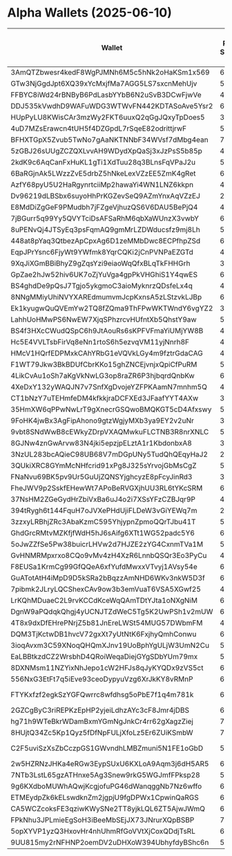 # Alpha Wallets (2025-06-10)

| Wallet | Risk Score | Backtesting ROI (SOL) | Portfolio Value (USD) | SOL Balance | Farming Attempts / Total Tokens | Farming Ratio (%) | Median/Avg Risk of Last 10 Tokens | Median/Avg MC of Last 10 Tokens | Winrate (%) | ROI (%) | ROI (1D) (%) | Win Rate 1D (%) | Tokens (1D) | ROI (7D) (%) | Win Rate 7D (%) | Tokens (7D) | ROI (30D) (%) | Win Rate 30D (%) | Tokens (30D) | Realized Gains (USD) | Unrealized Gains (USD) | Median/Avg Holding Time (min) | Buy Size | Median/Avg Profit % Per Trade | Median/Avg Loss % Per Trade |
|----------|----------|----------|----------|----------|----------|----------|----------|----------|----------|----------|----------|----------|----------|----------|----------|----------|----------|----------|----------|----------|----------|----------|----------|----------|----------|
| 3AmQTZbwesr4kedF8WgPJMNh6M5c5hNk2oHaKSm1x569 | 63.22 | 518372.24% | $906.48 | 5.2203 | 2 / 39 | 5.13% | 4.50/5.00 | $6.79K/$1.29M | 53.85% | 19.03% | 1.07% | 100.00% | 1 | 29.57% | 68.75% | 12 | 1713.81% | 56.76% | 37 | $1566.06 | $105.75 | 164.94/1894.12 | $155.31 | -/- | -13.49%/-13.49% |
| GTw3NjGgdJpt6XQ39xYcMxjfMa7AGG5LS7sxcnMehUjv | 50.85 | 41.42% | $1334.12 | 8.3979 | 0 / 30 | 0.00% | 4.00/4.90 | $15.63K/$132.97K | 66.67% | 9.33% | 3.37% | 85.71% | 7 | 397.06% | 74.07% | 25 | 100.00% | 66.67% | 30 | $1594.48 | $-5.81 | 128.93/498.97 | $166.01 | -/- | -/- |
| FFBYC8iWd24rBNByB6PdLasbYYbB6N2uSvB3DCwFjwVe | 49.84 | 18.58% | $1108.71 | 6.3087 | 0 / 21 | 0.00% | 4.00/2.90 | $474.94K/$1.27M | 52.38% | 17.28% | 4.84% | 100.00% | 2 | 1078.04% | 77.78% | 6 | 3944.38% | 55.00% | 20 | $3308.10 | $56.32 | 1329.10/6396.69 | $140.97 | -/- | -45.69%/-45.69% |
| DDJ535kVwdhD9WAFuWDG3WTWvFN442KDTASoAve5Ysr2 | 69.76 | 11.19% | $10369.04 | 5.5824 | 2 / 42 | 4.76% | 4.00/4.10 | $15.35K/$149.95K | 71.43% | 23.53% | 4.82% | 100.00% | 1 | 4.82% | 100.00% | 1 | 68.40% | 85.71% | 6 | $7645.34 | $857.07 | 53.72/848.45 | $701.04 | 30.85%/124.03% | -32.14%/-30.74% |
| HUpPyLU8KWisCAr3mzWy2FKT6uuxQ2qGgJQxyTpDoes5 | 30.03 | 10.44% | $540078.41 | 2208.9828 | 24 / 434 | 5.53% | 0.00/2.70 | $2.48M/$6.09M | 50.69% | 134.59% | 0.06% | 100.00% | 0 | 0.08% | 100.00% | 1 | 0.46% | 76.92% | 6 | $11928498.87 | $15967.69 | 1023.41/9721.83 | $6000.31 | 69.10%/179.99% | -90.46%/-72.21% |
| 4uD7MZsErawcn4tUH5f4DZGpdL7rSqeE82odrittjrwF | 58.21 | 10.08% | $4618.61 | 5.5163 | 1 / 24 | 4.17% | 4.00/3.90 | $67.92K/$185.67K | 54.17% | 15.62% | 2.73% | 28.57% | 5 | 437.31% | 41.67% | 11 | 100.00% | 54.17% | 24 | $6822.56 | $36.47 | 194.86/1851.56 | $554.07 | -/- | -/- |
| BFHXTGpX5Zvub5TwNo7gAaNKTNNbF34WVsf7dMbg4ean | 71.94 | 6.19% | $18367.13 | 85.7310 | 1 / 13 | 7.69% | 7.50/7.00 | $6.57K/$37.30K | 53.85% | 39.17% | 47.03% | 50.00% | 2 | 47.03% | 50.00% | 2 | 597.62% | 70.00% | 11 | $2395.37 | $-251.64 | 4.01/1234.67 | $177.47 | -/- | -56.13%/-56.13% |
| 5zGBJ26sUUgZCZQXLvvAH9WDydXpQaSj3xJzPsS5b85p | 49.67 | 6.04% | $44510.87 | 122.5792 | 1 / 46 | 2.17% | 5.00/4.20 | $1.00M/$72.44M | 56.52% | 68.33% | 27.78% | 100.00% | 2 | 40.70% | 87.50% | 4 | 2190.30% | 66.67% | 35 | $38180.03 | $18917.94 | 55.37/2689.20 | $1250.55 | 1837.89%/1837.89% | -52.74%/-58.60% |
| 2kdK9c6AqCanFxHuKL1gTi1XdTuu28q3BLnsFqVPaJ2u | 51.21 | 5.15% | $24034.56 | 71.1888 | 10 / 161 | 6.21% | 8.00/6.30 | $12.63K/$1.41M | 49.69% | 47.14% | 28.71% | 66.67% | 2 | 28.71% | 75.00% | 2 | 118.57% | 66.67% | 15 | $48995.81 | $11153.64 | 50.84/1880.22 | $444.32 | 32.86%/395.92% | -40.20%/-44.74% |
| 6BaRGjnAk5LWzzZvE5drbZ5hNkeLexVZzEE5ZmK4gRet | 62.89 | 3.77% | $2780.15 | 17.5122 | 1 / 23 | 4.35% | 5.00/5.10 | $11.56K/$520.43K | 60.87% | 37.92% | 266.26% | 53.33% | 15 | 100.00% | 60.87% | 23 | 100.00% | 60.87% | 23 | $2728.67 | $0.00 | 33.69/92.64 | $179.85 | -/- | -/- |
| AzfY68pyU5U2HaRgynrtciiMp2hawaYi4WN1LNZ6kkpn | 49.47 | 3.11% | $1197.31 | 6.1921 | 0 / 12 | 0.00% | 0.00/1.90 | $1.27M/$65.40M | 83.33% | 11.58% | 4.36% | 100.00% | 0 | 15.54% | 66.67% | 0 | 39.85% | 83.33% | 2 | $1525.86 | $879.59 | 100957.53/127093.04 | $365.10 | 21.54%/23.30% | -39.73%/-39.73% |
| Dv96219dLBSbx6suyoHhPrKGZevSeQ9AZmYnxAqVZzEJ | 23.33 | 2.75% | $19332.60 | 76.0107 | 0 / 19 | 0.00% | 0.00/2.00 | $25.09M/$45.64M | 52.63% | 9.99% | 8.04% | 100.00% | 2 | 53.58% | 83.33% | 5 | 597.35% | 75.00% | 7 | $5163.47 | $47.81 | 18480.15/36307.53 | $1739.67 | 80.74%/72.10% | -39.44%/-51.49% |
| E8MdDiZgGeF9PMudbh7jFZgeVjhuzQS6V6DAU5BePjQ4 | 45.00 | 2.04% | $23090.51 | 12.8744 | 0 / 48 | 0.00% | 4.00/3.10 | $444.41K/$1.09M | 56.25% | 11.60% | 0.95% | 50.00% | 2 | 64.59% | 75.00% | 3 | 213.61% | 68.42% | 18 | $10994.17 | $2294.51 | 2746.50/16758.75 | $685.03 | 72.54%/70.97% | -31.89%/-36.80% |
| 7jBGurr5q99Yy5QVYTciDsAFSaRhM6qbXaWUnzX3vwbY | 67.31 | 1.06% | $8383.73 | 19.1777 | 1 / 13 | 7.69% | 4.00/4.50 | $5.41K/$62.52K | 46.15% | 48.54% | 60.53% | 33.33% | 3 | 57.62% | 40.00% | 4 | 100.00% | 46.15% | 13 | $1950.85 | $1446.94 | 46.60/124.64 | $235.15 | -/- | -/- |
| 8uPENvQj4JTSyEq3psFqmAQ9gmMrLZDWducsfz9mj8Lh | 56.94 | 0.69% | $1197.10 | 7.5354 | 3 / 37 | 8.11% | 1.00/2.30 | $3.79K/$4.20K | 83.78% | 14.12% | 28.48% | 100.00% | 5 | 1322.33% | 82.35% | 34 | 100.00% | 83.78% | 37 | $1606.98 | $0.00 | 5.56/17.30 | $163.93 | -/- | -/- |
| 448at8pYaq3QtbezApCpxAg6D1zeMMbDwc8ECPfhpZSd | 66.30 | 0.45% | $1037.42 | 6.5349 | 1 / 21 | 4.76% | 4.00/4.00 | $4.71K/$5.82K | 52.38% | 41.27% | 2.12% | 100.00% | 0 | 27.64% | 57.14% | 7 | 444.49% | 52.63% | 18 | $1629.79 | $0.09 | 361.52/2019.01 | $155.68 | 194.12%/194.12% | -6.02%/-6.02% |
| EqpJPrYsnc6FjyWt9YWfmk8YqrCQKi2jCnPVNPaEZGTd | 46.11 | -0.03% | $4886.52 | 5.0333 | 0 / 23 | 0.00% | 0.00/0.00 | $1.03B/$1.94B | 60.87% | 21.53% | 0.00% | 100.00% | 0 | 0.03% | 100.00% | 0 | 0.03% | 100.00% | 0 | $23499.67 | $1027.58 | 140712.79/132227.26 | $313.03 | 28.11%/33.06% | -26.28%/-38.06% |
| 9XqJiXGmBBiBhyZ9gZqsYzi9eiaoWqQfxBLqTkFHHGrh | 38.86 | -0.04% | $3835.72 | 5.1642 | 4 / 105 | 3.81% | 0.00/1.30 | $2.44M/$46.58M | 56.19% | 15.42% | 0.59% | 37.50% | 0 | 6.39% | 55.56% | 0 | 6.37% | 60.00% | 3 | $10835.20 | $708.47 | 1476.36/36746.28 | $193.56 | 17.31%/488.72% | -11.82%/-24.38% |
| GpZae2hJw52hiv6UK7oZjYuVga4gpPkVHGhiS1Y4qwES | 62.92 | -0.05% | $1734.56 | 10.9194 | 3 / 40 | 7.50% | 4.00/4.40 | $5.65K/$76.20K | 45.00% | 11.91% | 204.15% | 50.00% | 3 | 144.86% | 69.23% | 13 | 144.86% | 69.23% | 13 | $1408.63 | $-17.21 | 8.60/289.08 | $212.14 | 6.44%/64.75% | -18.38%/-22.42% |
| BS4ghdDe9pQsJ7Tgjo5ykgmoC3aioMyknrzQDsfeLx4q | 41.00 | -0.06% | $55894.89 | 71.7951 | 0 / 26 | 0.00% | 0.00/0.00 | $113.65M/$1.41B | 50.00% | 14.70% | 0.15% | 100.00% | 0 | 1.83% | 100.00% | 0 | 2.37% | 37.50% | 4 | $205696.82 | $2847.68 | 32779.09/95599.23 | $5561.40 | 34.24%/135.86% | -20.03%/-33.31% |
| 8NNgMMiyUhiNVYXAREdmumvmJcpKxnsA5zLStzvkLJBp | 60.82 | -0.08% | $2888.13 | 18.0534 | 1 / 27 | 3.70% | 0.00/1.70 | $1.20M/$6.11M | 77.78% | 10.22% | 1.16% | 100.00% | 0 | 6.05% | 100.00% | 0 | 6.05% | 100.00% | 0 | $24027.54 | $863.56 | 5545.80/24537.85 | $277.93 | 7.89%/17.66% | -22.70%/-20.01% |
| Ek1kyugwQuQVEmYw2TQ8fZQma9ThFPwWKTWndY6vgYZ2 | 37.06 | -0.37% | $5830.08 | 34.5485 | 0 / 34 | 0.00% | 0.00/0.80 | $32.85M/$62.81M | 82.35% | 11.61% | 0.10% | 20.00% | 0 | 12.30% | 55.56% | 0 | 458.59% | 88.46% | 17 | $5345.84 | $1716.34 | 11102.42/16605.70 | $153.33 | 20.30%/219.12% | -49.41%/-42.61% |
| LahhUoHMwPS6NwEW7XjqSPhzrcvHUfntXb5QhstY9aw | 50.21 | -0.44% | $1742.48 | 9.6259 | 1 / 107 | 0.93% | 3.50/2.50 | $969.71K/$12.29M | 48.60% | 4.38% | 8.61% | 75.00% | 0 | 32.95% | 46.15% | 6 | 228.38% | 43.66% | 50 | $10787.95 | $1137.72 | 1612.86/9716.39 | $149.28 | 10.15%/17.62% | -5.81%/-12.71% |
| BS4f3HXcCWudQSpC6h9JtAouRs6sKPFVFmaYiUMjYW8B | 49.12 | -0.50% | $875.74 | 5.5105 | 0 / 36 | 0.00% | 0.00/0.90 | $28.61M/$45.75M | 77.78% | 9.36% | 2.09% | 100.00% | 0 | 6.15% | 100.00% | 1 | 56.36% | 86.67% | 7 | $1388.83 | $242.39 | 11028.37/18499.96 | $60.45 | 6.72%/50.63% | -16.94%/-19.21% |
| Hc5E4VVLTsbFirVq8eNn1rtoS6h5ezvqVM11yjNnrh8F | 43.56 | -0.52% | $1436.85 | 8.8481 | 3 / 50 | 6.00% | 0.00/1.90 | $2.65M/$8.89M | 70.00% | 3.03% | 6.79% | 91.67% | 2 | 45.20% | 86.49% | 4 | 17584.42% | 70.00% | 45 | $1235.78 | $54.89 | 16880.96/19673.79 | $31.35 | 3.68%/3.65% | -63.55%/-63.55% |
| HMcV1HQrfEDPMxkCAhYRbG1eVQVkLGy4m9fztrGdaCAG | 43.83 | -0.68% | $8170.81 | 10.9416 | 0 / 20 | 0.00% | 0.00/1.40 | $139.43M/$322.49M | 75.00% | 26.42% | 7.67% | 100.00% | 0 | 7.67% | 100.00% | 0 | 30.06% | 83.33% | 2 | $26767.75 | $947.36 | 3160.52/50001.00 | $2207.64 | 44.72%/57.79% | -49.50%/-52.11% |
| F1WT79Jkw3BkBDUfCbrKKo15ghZNCEjvnjxQpiCfPuRM | 51.58 | -0.94% | $12897.34 | 78.6774 | 9 / 169 | 5.33% | 5.50/5.40 | $42.10K/$55.83M | 52.66% | 54.14% | 1.50% | 88.89% | 5 | 2.27% | 85.71% | 11 | 19.31% | 64.15% | 41 | $85353.24 | $7575.73 | 551.92/7194.24 | $682.71 | 86.67%/1288.07% | -48.65%/-46.39% |
| 4LikCvAu1oSh7aKgVkNwLG3op8raZR6P3hjbqrdQnbKw | 62.96 | -1.38% | $1803.94 | 9.5033 | 1 / 17 | 5.88% | 4.00/3.90 | $4.81K/$207.19K | 70.59% | 93.44% | 2.69% | 100.00% | 0 | 100.00% | 70.59% | 17 | 100.00% | 70.59% | 17 | $2780.88 | $-11.71 | 43.02/410.93 | $127.60 | -/- | -/- |
| 4XeDxY132yWAQJN7v7SnfXgDvojeYZFPKAamN7mnhm5Q | 42.88 | -1.47% | $28429.75 | 53.9518 | 1 / 17 | 5.88% | 4.00/3.20 | $666.62K/$5.98M | 64.71% | 23.85% | 40.72% | 100.00% | 0 | 126.55% | 75.00% | 6 | 910.32% | 68.75% | 15 | $27790.90 | $1555.10 | 315.83/6028.96 | $749.31 | -/- | -27.76%/-27.76% |
| CT1bNzY7uTEHmfeDM4kfkkjraDCFXEd3JFaafYYT4AXw | 31.31 | -1.71% | $6438.45 | 30.4441 | 3 / 80 | 3.75% | 0.00/1.50 | $8.43M/$13.60M | 55.00% | 0.81% | 26.03% | 80.00% | 1 | 28.93% | 65.00% | 5 | 1830.17% | 74.19% | 15 | $4239.11 | $238.54 | 5047.32/14868.14 | $311.30 | 1.34%/2.36% | -2.93%/-12.71% |
| 35HmXW6qPPwNwLrT9gXnecrGSQwoBMQKGT5cD4Afxswy | 56.77 | -1.84% | $1304.32 | 7.8516 | 0 / 33 | 0.00% | 3.00/3.30 | $230.12K/$3.25M | 48.48% | 10.12% | 7.66% | 100.00% | 0 | 43.63% | 57.14% | 5 | 64.65% | 48.15% | 24 | $1307.88 | $70.81 | 280.41/4486.23 | $217.10 | 24.38%/22.41% | -24.18%/-31.78% |
| 9FoHK4jwBx3AgFipAhono9gtzWgjyMXb3ya9EY2v2uNr | 33.53 | -1.99% | $1179.93 | 7.1833 | 2 / 35 | 5.71% | 0.00/0.00 | $18.05M/$19.12M | 54.29% | 4.29% | 8.51% | 63.64% | 1 | 77.44% | 80.00% | 3 | 592.35% | 64.29% | 22 | $4708.85 | $261.46 | 2576.71/12989.26 | $320.99 | 13.62%/14.34% | -16.79%/-26.74% |
| 9vbt8SNdWwB8cEWkyZDrpVXAQMwkuFLCTNB3R8nrXNLC | 59.95 | -2.02% | $7137.31 | 22.0470 | 1 / 12 | 8.33% | 4.50/4.30 | $44.45K/$1.22M | 83.33% | 10.55% | 26.22% | 50.00% | 1 | 101.75% | 75.00% | 7 | 100.00% | 83.33% | 12 | $1327.14 | $130.19 | 9.02/558.73 | $462.68 | -/- | -/- |
| 8GJNw4znGwArvw83N4jki5epzjpELztA1r1KbdonbxA8 | 39.38 | -2.08% | $7854.20 | 44.2959 | 0 / 25 | 0.00% | 0.00/0.60 | $1.15B/$1.18B | 52.00% | 8.24% | 1.47% | 70.00% | 0 | 0.96% | 53.85% | 0 | 71.25% | 54.17% | 8 | $4672.80 | $-5.48 | 30704.09/32335.02 | $359.04 | 59.21%/74.55% | -6.86%/-9.27% |
| 3NzUL283bcAQieC98UB68V7mDGpUNy5TudQhQEqyHaJ2 | 25.91 | -2.42% | $4043.25 | 21.2312 | 0 / 413 | 0.00% | 0.00/1.40 | $4.96M/$8.88M | 45.52% | 1.00% | 1.81% | 62.07% | 1 | 18.79% | 55.24% | 32 | 128.34% | 44.83% | 199 | $1722.53 | $688.27 | 2621.65/14013.92 | $111.57 | 4.85%/8.67% | -4.85%/-8.51% |
| 3QUkiXRC8GYmMcNHfcrid91xPg8J325sYrvojGbMsCgZ | 50.64 | -2.46% | $1987.85 | 12.5120 | 2 / 49 | 4.08% | 4.00/4.30 | $249.01K/$52.45M | 65.31% | 38.36% | 7.13% | 80.00% | 2 | 297.51% | 77.27% | 13 | 266.13% | 68.00% | 25 | $3262.62 | $324.24 | 156.02/2231.38 | $42.10 | 21.90%/125.16% | -74.44%/-55.57% |
| FNaNvu69BK5pv9Ur5GuUjZQNSYjghcyzE8pFcyJinRd3 | 32.32 | -2.69% | $2180.79 | 13.7110 | 0 / 13 | 0.00% | 0.00/0.00 | $232.48M/$665.41M | 61.54% | 18.70% | 134.07% | 75.00% | 0 | 1073.76% | 62.50% | 1 | 9453.86% | 53.85% | 10 | $3525.63 | $21.99 | 15970.25/23788.80 | $301.56 | 10.01%/9.08% | -/- |
| FheJWV9p2SskfEHewWt7APoBeRVGXjhUU3RL6tYKcSRM | 63.25 | -3.03% | $3522.56 | 15.7700 | 6 / 67 | 8.96% | 3.50/4.10 | $4.82K/$5.96K | 55.22% | 35.54% | 6.37% | 75.00% | 7 | 60.36% | 62.16% | 36 | 1278.03% | 57.14% | 49 | $3663.07 | $-49.85 | 15.70/483.01 | $111.13 | 31.09%/63.26% | -31.11%/-31.30% |
| 37NsHM2ZGeGydHrZbiVxBa6uJ4o2i7XSsYFzCZBJqr9P | 41.79 | -3.23% | $19077.79 | 120.0836 | 0 / 24 | 0.00% | 4.00/5.20 | $255.94K/$322.27K | 75.00% | 123.03% | 0.00% | 0.00% | 0 | 101.20% | 78.57% | 14 | 100.00% | 75.00% | 24 | $3875.83 | $-102.14 | 86.12/436.22 | $61.62 | -/- | -/- |
| 394tRygh6t144FquH7oJVXePHdUjiFLDeW3vGiYEWq7m | 26.83 | -3.78% | $20362.98 | 29.2543 | 0 / 46 | 0.00% | 0.00/1.80 | $8.38M/$160.19M | 50.00% | 25.97% | 3.26% | 100.00% | 0 | 3.16% | 83.33% | 2 | 11.19% | 75.00% | 7 | $17711.96 | $9357.31 | 1152.64/37479.72 | $248.94 | 24.90%/80.41% | -26.42%/-29.10% |
| 3zzxyLRBhjZRc3AbaKzmC595YhjypnZpmoQQrTJbu41T | 58.92 | -3.86% | $2472.96 | 12.6072 | 0 / 36 | 0.00% | 5.00/5.50 | $4.59K/$26.97K | 55.56% | 18.90% | 683.16% | 55.88% | 33 | 100.00% | 55.56% | 36 | 100.00% | 55.56% | 36 | $2223.08 | $22.84 | 28.05/93.61 | $170.42 | -/- | -/- |
| GhdGrcRMtvMZKfjfWdH5hJ6sAifg6XTt1WG52padc5Y6 | 60.81 | -3.94% | $5377.58 | 31.9311 | 6 / 67 | 8.96% | 4.00/4.90 | $4.60K/$5.32K | 53.73% | 35.23% | 14.64% | 64.29% | 13 | 7059.45% | 53.85% | 64 | 100.00% | 53.73% | 67 | $5204.85 | $117.88 | 22.20/124.35 | $202.09 | -/- | -/- |
| 5oJwZZfSe5Pw38buicrLHVw2d7HJZE2zYG4CxnmTVa1M | 58.07 | -4.05% | $4344.95 | 27.3529 | 4 / 137 | 2.92% | 5.00/4.70 | $7.75K/$290.75M | 46.72% | 48.66% | 0.22% | 100.00% | 2 | 0.22% | 100.00% | 2 | 2.29% | 66.67% | 6 | $19651.58 | $598.27 | 120.01/3566.66 | $163.06 | 17.12%/37.66% | -40.91%/-42.32% |
| GvHNMRMpxrxo8CQo9vMv4zH4XzR6LnnbQSQr3Eo3PyCu | 47.20 | -4.49% | $1797.77 | 5.9841 | 0 / 12 | 0.00% | 0.00/1.20 | $9.61M/$553.24M | 66.67% | 7.52% | 0.26% | 100.00% | 0 | 6.71% | 50.00% | 0 | 15.88% | 33.33% | 1 | $7870.16 | $524.55 | 1528.38/46494.19 | $631.25 | 13.72%/19.82% | -2.30%/-5.88% |
| F8EUSa1KrmCg99GfQQeA6xfYufdMwxxVTvyj1AVsy54e | 61.67 | -4.71% | $6493.12 | 10.4723 | 5 / 117 | 4.27% | 4.00/3.80 | $10.76K/$16.42K | 60.68% | 15.24% | 0.64% | 100.00% | 0 | 3.95% | 55.56% | 0 | 10.63% | 66.67% | 0 | $10996.13 | $-75.98 | 5232.57/31958.79 | $61.79 | 17.07%/45.15% | -10.66%/-23.72% |
| GuATotAtH4iMpD9D5kSRa2bBqzzAmNHD6WKv3nkW5D3f | 65.22 | -5.40% | $1077.87 | 5.7357 | 1 / 17 | 5.88% | 4.50/4.60 | $20.50K/$99.65K | 70.59% | 27.15% | 49.39% | 20.00% | 4 | 3419.08% | 66.67% | 14 | 100.00% | 70.59% | 17 | $1199.83 | $-10.47 | 57.42/750.60 | $129.57 | -/- | -/- |
| 7pibmk2JLryLQCShexCAv9ow3b3emVuaT6VSA5XGwf25 | 48.94 | -5.86% | $7023.44 | 21.0650 | 6 / 100 | 6.00% | 3.50/3.40 | $5.92K/$2.56M | 48.00% | 15.03% | 11.45% | 75.00% | 1 | 354.92% | 71.43% | 10 | 100.00% | 48.00% | 100 | $4966.68 | $567.60 | 17.43/420.19 | $153.02 | -/- | -/- |
| LrKQhMDuaeC2L9rvKCCdKceWqQAmTDtYJta1oNXgNiM | 61.91 | -6.22% | $3241.93 | 14.0227 | 3 / 41 | 7.32% | 3.00/4.00 | $4.53K/$5.35K | 68.29% | 50.07% | 5.92% | 71.43% | 7 | 66.73% | 73.33% | 29 | 100.00% | 68.29% | 41 | $3495.76 | $-15.23 | 26.11/613.56 | $123.29 | -/- | -/- |
| DgnW9aPQdqkQhgj4yUCNJTZdWeC5Tg5K2UwPSh1v2mUW | 66.80 | -6.29% | $1718.71 | 10.8193 | 2 / 23 | 8.70% | 4.00/4.30 | $5.47K/$18.98K | 60.87% | 21.02% | 185.09% | 58.82% | 17 | 100.00% | 60.87% | 23 | 100.00% | 60.87% | 23 | $1740.49 | $0.00 | 8.09/87.04 | $312.48 | -/- | -/- |
| 4T8x9dxDfEHrePNrjZ5b81JnEreLWSt54MUG57DWbmFM | 46.73 | -6.56% | $38335.61 | 6.8878 | 7 / 237 | 2.95% | 6.00/4.70 | $520.48K/$23.15M | 56.12% | 24.49% | 0.06% | 50.00% | 2 | 0.24% | 63.64% | 7 | 0.73% | 72.22% | 29 | $60651.66 | $21733.57 | 95.62/5136.35 | $484.28 | 29.58%/88.34% | -50.52%/-48.94% |
| DQM3TjKctwDB1hvcV72gxXt7yUtNtK6FxjhyQmhConwu | 69.60 | -6.60% | $2577.58 | 7.3522 | 1 / 13 | 7.69% | 5.50/5.90 | $96.49K/$573.65K | 53.85% | 45.49% | 2143.28% | 66.67% | 8 | 100.00% | 53.85% | 13 | 100.00% | 53.85% | 13 | $1219.46 | $687.71 | 26.79/109.12 | $107.71 | -/- | -/- |
| 3ioqAvxm3C59XNoqQHQmXJnv19UoBphYgULjW3UmN2Cu | 50.35 | -6.60% | $1645.63 | 8.6290 | 0 / 14 | 0.00% | 0.00/1.30 | $2.24M/$28.04M | 71.43% | 36.07% | 3.79% | 100.00% | 1 | 3.79% | 100.00% | 1 | 27.63% | 87.50% | 7 | $1017.23 | $43.86 | 7285.03/14720.08 | $123.54 | 44.22%/194.45% | -67.17%/-59.86% |
| EaLBBtkzdCZ2WrsbhD4QRoiWeqaDiejGYgSDbYUm79mx | 54.87 | -6.71% | $15138.85 | 14.0085 | 5 / 72 | 6.94% | 5.00/5.60 | $27.22K/$150.39K | 66.67% | 20.61% | 18.26% | 75.00% | 3 | 50.18% | 67.86% | 25 | 100.00% | 66.67% | 72 | $14148.44 | $774.12 | 27.85/901.26 | $435.41 | -/- | -/- |
| 8DXNMsm11NZYixNhJepo1cW2HFJs8qJyKYQDx9zVS5ct | 62.70 | -7.24% | $3964.60 | 12.2961 | 1 / 15 | 6.67% | 6.00/5.50 | $11.14K/$14.26K | 66.67% | 53.13% | 36.93% | 100.00% | 3 | 2133.98% | 80.00% | 10 | 100.00% | 66.67% | 15 | $2083.92 | $653.13 | 25.90/466.73 | $222.46 | -/- | -/- |
| 556NxG3EtFt7q5iEve93ceoDypyuVzg6XrJkKY8vRMnP | 61.08 | -7.95% | $832.18 | 5.2386 | 0 / 33 | 0.00% | 4.00/4.50 | $4.44K/$4.70K | 45.45% | 21.38% | 20.60% | 45.45% | 10 | 100.00% | 45.45% | 33 | 100.00% | 45.45% | 33 | $1585.22 | $0.00 | 14.04/102.25 | $165.51 | -/- | -/- |
| FTYKxfzf2egkSzYGFQwrrc8wfdhsg5oPbE7f1q4m781k | 62.36 | -8.15% | $2861.93 | 10.4919 | 35 / 1085 | 3.23% | 10.00/9.00 | $4.77K/$4.77K | 52.63% | 28.51% | 0.29% | 78.95% | 9 | 0.75% | 85.00% | 50 | 10.92% | 84.85% | 273 | $285068.87 | $-21.16 | 10.05/19.02 | $236.41 | 42.94%/73.15% | -9.50%/-16.04% |
| 2GZCgByC3riREPKzEpHP2yjeiLdhzAYc3cF8Jmr4jDBS | 60.59 | -8.21% | $3732.34 | 21.9897 | 3 / 44 | 6.82% | 4.00/4.20 | $7.87K/$42.26K | 65.91% | 171.17% | 202.11% | 100.00% | 1 | 235.02% | 62.50% | 8 | 908.81% | 73.68% | 17 | $5035.85 | $54.70 | 24.40/3109.83 | $52.65 | 62.30%/132.80% | -35.28%/-40.93% |
| hg71h9WTeBkrWDamBxmYGmNgJnkCr4rr62gXagzZiej | 76.91 | -9.10% | $1849.35 | 11.1154 | 4 / 44 | 9.09% | 3.50/4.10 | $4.87K/$102.04K | 56.82% | 24.94% | 25.21% | 71.43% | 6 | 5.33% | 57.89% | 36 | 100.00% | 56.82% | 44 | $2132.96 | $0.64 | 36.05/151.38 | $105.12 | -/- | -/- |
| 8HUjtQ34Zc5Kp1Qyz5fDfNpFULjXfoLz5Er6ZUiKSmbW | 72.18 | -10.18% | $1189.79 | 7.4893 | 5 / 52 | 9.62% | 2.50/2.90 | $3.57K/$8.71K | 48.08% | 26.48% | 3.53% | 100.00% | 3 | 6.78% | 75.00% | 12 | 94.40% | 53.33% | 30 | $24359.40 | $-0.67 | 11.53/289.50 | $447.11 | 38.85%/41.36% | -41.91%/-42.49% |
| C2F5uviSzXsZbCczpGS1GWvndhLMBZmuni5N1FE1oGbD | 57.03 | -10.21% | $3451.81 | 21.7255 | 24 / 1024 | 2.34% | 3.50/3.50 | $4.41K/$4.49K | 78.22% | 5.66% | 0.00% | 100.00% | 3 | 0.75% | 55.56% | 27 | 7.98% | 56.19% | 105 | $8388.57 | $18.31 | 10.27/14.58 | $136.35 | 5.40%/8.77% | -0.30%/-0.63% |
| 2w5HZRNzJHKa4eRGw3EypSUxU6KXLoA9Aqm3j6dH5AR5 | 66.07 | -10.66% | $1317.85 | 8.2963 | 38 / 823 | 4.62% | 6.00/5.60 | $15.79K/$74.71K | 47.87% | 3.75% | 2.57% | 53.85% | 9 | 5.36% | 51.14% | 78 | 68.56% | 42.03% | 261 | $5176.16 | $136.46 | 24.82/1164.23 | $106.86 | 7.72%/13.89% | -5.47%/-9.62% |
| 7NTb3LstL65gzATHnxe5Ag3Snew9rkG5WGJmfFPksp28 | 55.75 | -11.24% | $1039.64 | 6.5439 | 12 / 293 | 4.10% | 6.50/6.10 | $5.72K/$69.71K | 62.12% | 4.64% | 4.58% | 71.43% | 6 | 10.25% | 77.78% | 23 | 336.87% | 74.70% | 79 | $3136.35 | $72.86 | 72.57/2562.34 | $60.33 | 13.56%/21.90% | -46.54%/-48.11% |
| 9g6KXdboMUWhAQwjKcgjofuPG46dWanqggNb7Nz6wffo | 60.16 | -11.59% | $1988.74 | 8.2321 | 2 / 84 | 2.38% | 4.00/4.20 | $4.95K/$37.70K | 47.62% | 34.17% | 11.01% | 100.00% | 0 | 13.70% | 63.64% | 9 | 9.58% | 51.28% | 37 | $2185.97 | $5.94 | 1288.26/2973.36 | $68.92 | 14.44%/190.34% | -17.34%/-24.60% |
| ETMEydpZk6kELswdknZm2jgpjU9fgDPWx1CpwinQaRGS | 60.39 | -11.74% | $9024.88 | 24.5551 | 2 / 30 | 6.67% | 2.50/1.90 | $4.49K/$2.50M | 56.67% | 16.09% | 1951.36% | 100.00% | 1 | 1951.36% | 100.00% | 1 | 1951.36% | 100.00% | 1 | $2220.90 | $938.81 | 7.49/70.03 | $279.73 | 2.57%/35.35% | -24.65%/-27.60% |
| CA5WCZcoksFE3qziwKWySNe2TT8yjkLQL6ZT5AjwJWmQ | 61.60 | -12.06% | $915.22 | 5.7608 | 4 / 61 | 6.56% | 3.00/3.60 | $4.47K/$4.52K | 54.10% | 4.44% | 0.08% | 50.00% | 2 | 111.50% | 57.69% | 26 | 100.00% | 54.10% | 61 | $1153.06 | $0.00 | 10.65/16.87 | $333.61 | -/- | -/- |
| FPkNhu3JPLmieEgSoH3iBeeMbSEjJX73JNrurXQpBSBP | 74.75 | -13.02% | $1038.69 | 6.5384 | 2 / 48 | 4.17% | 5.50/5.50 | $9.48K/$13.57K | 52.08% | 8.73% | 18.78% | 100.00% | 7 | 10.57% | 48.15% | 26 | 100.00% | 52.08% | 48 | $1033.76 | $162.65 | 9.37/519.58 | $167.04 | -/- | -/- |
| 5opXYVP1yzQ3HxovHr4nhUhmRfGoVVtXjCoxQDdjTsRL | 61.04 | -13.34% | $4014.39 | 17.5659 | 6 / 83 | 7.23% | 5.00/6.00 | $18.34K/$24.84K | 51.81% | 21.24% | 151.92% | 44.44% | 8 | 1327.36% | 48.39% | 62 | 100.00% | 51.81% | 83 | $10682.10 | $82.76 | 12.44/118.74 | $306.98 | -/- | -/- |
| 9UU815my2rNFHNP2oemDV2uDHXoW394UbhyfdyBShc6n | 54.36 | -14.50% | $24048.34 | 42.5152 | 2 / 37 | 5.41% | 4.50/4.50 | $23.71K/$286.36K | 56.76% | 33.97% | 17.00% | 75.00% | 4 | 522.67% | 64.00% | 25 | 1416.29% | 58.33% | 36 | $10381.13 | $4053.77 | 53.92/744.55 | $668.35 | -/- | -82.52%/-82.52% |
